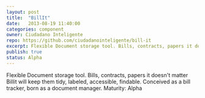 ```yaml
---
layout: post
title:  "BillIt"
date:   2013-08-19 11:40:00
categories: component
owner: Ciudadano Inteligente
repo: https://github.com/ciudadanointeligente/bill-it
excerpt: Flexible Document storage tool. Bills, contracts, papers it doesn't matter Billit will keep them tidy, labeled, accesible, findable. Conceived as a bill tracker, born as a document manager.
publish: true
status: Alpha
---
```


Flexible Document storage tool. Bills, contracts, papers it doesn't matter Billit will keep them tidy, labeled, accessible, findable. Conceived as a bill tracker, born as a document manager. Maturity: Alpha
